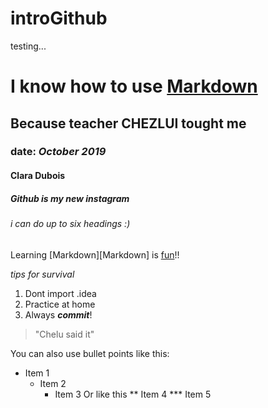 # introGithub
testing...



# I know how to use [Markdown](https://www.markdownguide.org/)
## Because teacher CHEZLUI tought me 
### date: _October 2019_
#### Clara Dubois
##### Github is my new instagram
###### i can do up to six headings :)

Learning [Markdown][Markdown] is [fun](https://www.google.com/url?sa=i&source=images&cd=&ved=2ahUKEwja3qjPl5rlAhXvx4UKHWAuAQsQjRx6BAgBEAQ&url=https%3A%2F%2Fen.royanews.tv%2Fnews%2F13861%2F7-Fun-things-to-do-in-Amman-without-breaking-the-bank&psig=AOvVaw0dVqnUNaPQ6KRuaf1EhhYL&ust=1571088687848569)!! 

_tips for survival_
1. Dont import .idea
2. Practice at home
3. Always **_commit_**!
> "Chelu said it"

You can also use bullet points like this:
* Item 1
   * Item 2
      * Item 3
Or like this
** Item 4
*** Item 5
   
